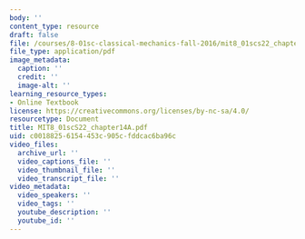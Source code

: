 ```yaml
---
body: ''
content_type: resource
draft: false
file: /courses/8-01sc-classical-mechanics-fall-2016/mit8_01scs22_chapter14a.pdf
file_type: application/pdf
image_metadata:
  caption: ''
  credit: ''
  image-alt: ''
learning_resource_types:
- Online Textbook
license: https://creativecommons.org/licenses/by-nc-sa/4.0/
resourcetype: Document
title: MIT8_01scS22_chapter14A.pdf
uid: c0018825-6154-453c-905c-fddcac6ba96c
video_files:
  archive_url: ''
  video_captions_file: ''
  video_thumbnail_file: ''
  video_transcript_file: ''
video_metadata:
  video_speakers: ''
  video_tags: ''
  youtube_description: ''
  youtube_id: ''
---
```

